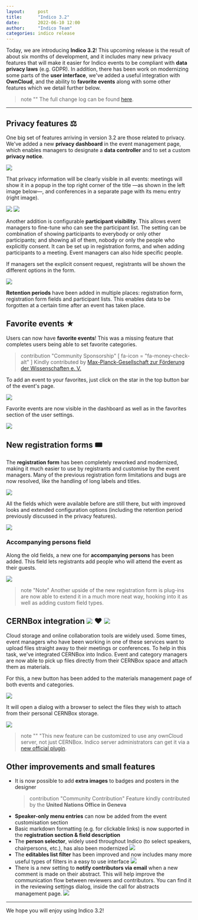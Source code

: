 ```yaml
---
layout:     post
title:      "Indico 3.2"
date:       2022-06-10 12:00
author:     "Indico Team"
categories: indico release
---
```


Today, we are introducing **Indico 3.2**! This upcoming release is the result of about six months of development, and it includes many new privacy features that will make it easier for Indico events to be compliant with **data privacy laws** (e.g. GDPR). In addition, there has been work on modernizing some parts of the **user interface**, we've added a useful integration with **OwnCloud**, and the ability to **favorite events** along with some other features which we detail further below.

> note ""
> The full change log can be found [here](https://docs.getindico.io/en/latest/changelog/#version-3-2).

---

## Privacy features ⚖️

One big set of features arriving in version 3.2 are those related to privacy. We've added a new **privacy dashboard** in the event management page, which enables managers to designate a **data controller** and to set a custom **privacy notice**.

![](/assets/2022-06-10-indico-3-2-news/1-privacy-notice.png)

That privacy information will be clearly visible in all events: meetings will show it in a popup in the top right corner of the title —as shown in the left image below—, and conferences in a separate page with its menu entry (right image).

<div class="image-container">
  <img src="/assets/2022-06-10-indico-3-2-news/2-privacy-info-button.png" />
  <img src="/assets/2022-06-10-indico-3-2-news/3-privacy-info.png" />
</div>

Another addition is configurable **participant visibility**. This allows event managers to fine-tune who can see the participant list. The setting can be combination of showing participants to everybody or only other participants; and showing all of them, nobody or only the people who explicitly consent. It can be set up in registration forms, and when adding participants to a meeting. Event managers can also hide specific people.

If managers set the explicit consent request, registrants will be shown the different options in the form.

![](/assets/2022-06-10-indico-3-2-news/4-participant-visibility.png)

**Retention periods** have been added in multiple places: registration form, registration form fields and participant lists. This enables data to be forgotten at a certain time after an event has taken place.

## Favorite events ★

Users can now have **favorite events**! This was a missing feature that completes users being able to set favorite categories.

> contribution "Community Sponsorship" [ fa-icon = "fa-money-check-alt" ]
> Kindly contributed by [Max-Planck-Gesellschaft zur Förderung der Wissenschaften e. V.](https://www.mpg.de/)

To add an event to your favorites, just click on the star in the top button bar of the event's page.

![](/assets/2022-06-10-indico-3-2-news/5-favorite-events.png)

Favorite events are now visible in the dashboard as well as in the favorites section of the user settings.

![](/assets/2022-06-10-indico-3-2-news/6-favorite-event-list.png)

## New registration forms 🎟️

The **registration form** has been completely reworked and modernized, making it much easier to use by registrants and customise by the event managers. Many of the previous registration form limitations and bugs are now resolved, like the handling of long labels and titles.

![](/assets/2022-06-10-indico-3-2-news/7-registration-form.png)

All the fields which were available before are still there, but with improved looks and extended configuration options (including the retention period previously discussed in the privacy features).

![](/assets/2022-06-10-indico-3-2-news/8-registration-form-fields.png)

### Accompanying persons field

Along the old fields, a new one for **accompanying persons** has been added. This field lets registrants add people who will attend the event as their guests.

![](/assets/2022-06-10-indico-3-2-news/9-accompanying-persons-field.png)

> note "Note"
> Another upside of the new registration form is plug-ins are now able to extend it in a much more neat way, hooking into it as well as adding custom field types.

<h2 id="cernbox-integration" class="emoji-title">
  CERNBox integration
  <img class="emoji" src="/assets/2022-06-10-indico-3-2-news/indico.png" />
  ❤️
  <img class="emoji" src="/assets/2022-06-10-indico-3-2-news/cernbox-chonky.png" />
</h2>

Cloud storage and online collaboration tools are widely used. Some times, event managers who have been working in one of these services want to upload files straight away to their meetings or conferences. To help in this task, we've integrated CERNBox into Indico. Event and category managers are now able to pick up files directly from their CERNBox space and attach them as materials.

For this, a new button has been added to the materials management page of both events and categories.

![](/assets/2022-06-10-indico-3-2-news/10-cernbox-button.png)

It will open a dialog with a browser to select the files they wish to attach from their personal CERNBox storage.

![](/assets/2022-06-10-indico-3-2-news/11-cernbox-dialog.png)

> note ""
> "This new feature can be customized to use any ownCloud server, not just CERNBox. Indico server administrators can get it via a [new official plugin](https://github.com/indico/indico-plugins/tree/master/owncloud).

## Other improvements and small features

 * It is now possible to add **extra images** to badges and posters in the designer
   > contribution "Community Contribution"
   > Feature kindly contributed by the **United Nations Office in Geneva**
 * **Speaker-only menu entries** can now be added from the event customisation section
 * Basic markdown formatting (e.g. for clickable links) is now supported in the **registration section & field description**
 * The **person selector**, widely used throughout Indico (to select speakers, chairpersons, etc.), has also been modernized
   ![](/assets/2022-06-10-indico-3-2-news/13-personlink.png)
 * The **editables list filter** has been improved and now includes many more useful types of filters in a easy to use interface
   ![](/assets/2022-06-10-indico-3-2-news/12-editable-list-filters.png)
 * There is a new setting to **notify contributors via email** when a new comment is made on their abstract. This will help improve the communication flow between reviewers and contributors. You can find it in the reviewing settings dialog, inside the call for abstracts management page.
   ![](/assets/2022-06-10-indico-3-2-news/14-notify-contributor.png)

---

We hope you will enjoy using Indico 3.2!
